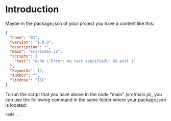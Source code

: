 # Introduction

Maybe in the package.json of your project you have a content like this:

```json
{
  "name": "01",
  "version": "1.0.0",
  "description": "",
  "main": "src/index.js",
  "scripts": {
    "test": "echo \"Error: no test specified\" && exit 1"
  },
  "keywords": [],
  "author": "",
  "license": "ISC"
}
```

To run the script that you have above in the node "main" (src/main.js), you can use the following command in the same folder where your package.json is located:

```sh
node .
```